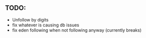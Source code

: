 ## TODO:

- Unfollow by digits
- fix whatever is causing db issues
- fix eden following when not following anyway (currently breaks)
